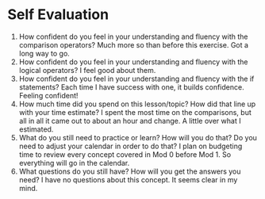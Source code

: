 # Self Evaluation

1. How confident do you feel in your understanding and fluency with the comparison operators?
Much more so than before this exercise. Got a long way to go.
1. How confident do you feel in your understanding and fluency with the logical operators?
I feel good about them. 
1. How confident do you feel in your understanding and fluency with the if statements?
Each time I have success with one, it builds confidence. Feeling confident!
1. How much time did you spend on this lesson/topic? How did that line up with your time estimate?
I spent the most time on the comparisons, but all in all it came out to about an hour and change. A little over what I estimated.
1. What do you still need to practice or learn? How will you do that? Do you need to adjust your calendar in order to do that?
I plan on budgeting time to review every concept covered in Mod 0 before Mod 1. So everything will go in the calendar. 
1. What questions do you still have? How will you get the answers you need?
I have no questions about this concept. It seems clear in my mind. 
